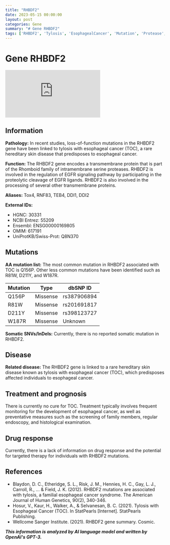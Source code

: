 ```yaml
---
title: "RHBDF2"
date: 2023-05-15 00:00:00
layout: post
categories: Gene
summary: "# Gene RHBDF2"
tags: ['RHBDF2', 'Tylosis', 'EsophagealCancer', 'Mutation', 'Protease', 'EGFR', 'HereditaryDisease', 'TargetedTherapy']
---
```


# Gene RHBDF2

![Gene RHBDF2](https://www.genecards.org/cgi-bin/carddisp.pl?gene=RHBDF2#expression)

## Information
**Pathology:** In recent studies, loss-of-function mutations in the RHBDF2 gene have been linked to tylosis with esophageal cancer (TOC), a rare hereditary skin disease that predisposes to esophageal cancer.

**Function:** The RHBDF2 gene encodes a transmembrane protein that is part of the Rhomboid family of intramembrane serine proteases. RHBDF2 is involved in the regulation of EGFR signaling pathway by participating in the proteolytic cleavage of EGFR ligands. RHBDF2 is also involved in the processing of several other transmembrane proteins.

**Aliases:** Tox4, RNF83, TEB4, DDI1, DDI2

**External IDs:** 
- HGNC: 30331
- NCBI Entrez: 55209
- Ensembl: ENSG00000169805
- OMIM: 617191
- UniProtKB/Swiss-Prot: Q8N370

## Mutations
**AA mutation list:** The most common mutation in RHBDF2 associated with TOC is Q156P. Other less common mutations have been identified such as R81W, D211Y, and W187R.

| Mutation | Type | dbSNP ID |
| --- | --- | --- |
| Q156P | Missense | rs387906894 |
| R81W | Missense | rs201691817 |
| D211Y | Missense | rs398123727 |
| W187R | Missense | Unknown |

**Somatic SNVs/InDels:** Currently, there is no reported somatic mutation in RHBDF2.

## Disease
**Related disease:** The RHBDF2 gene is linked to a rare hereditary skin disease known as tylosis with esophageal cancer (TOC), which predisposes affected individuals to esophageal cancer.

## Treatment and prognosis
There is currently no cure for TOC. Treatment typically involves frequent monitoring for the development of esophageal cancer, as well as preventative measures such as the screening of family members, regular endoscopy, and histological examination.

## Drug response
Currently, there is a lack of information on drug response and the potential for targeted therapy for individuals with RHBDF2 mutations.

## References
- Blaydon, D. C., Etheridge, S. L., Risk, J. M., Hennies, H. C., Gay, L. J., Carroll, R., ... & Field, J. K. (2012). RHBDF2 mutations are associated with tylosis, a familial esophageal cancer syndrome. The American Journal of Human Genetics, 90(2), 340-346.
- Hosur, V., Kaur, H., Walker, A., & Selvanesan, B. C. (2021). Tylosis with Esophageal Cancer (TOC). In StatPearls [Internet]. StatPearls Publishing.
- Wellcome Sanger Institute. (2021). RHBDF2 gene summary. Cosmic.

**_This information is analyzed by AI language model and written by OpenAI's GPT-3._**